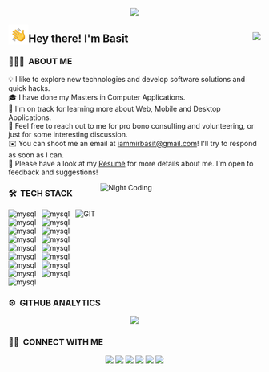 <!--![BASIT MIR](https://raw.githubusercontent.com/AVS1508/AVS1508/master/assets/Aditya%20Vikram%20Singh%20Ban.jpg)-->
<p align="center">
<img src="./self.gif" height='400' />
</p>
<img alt="Night Coding" src="./Hand%20Wave.gif" width='40' align="left"/><h2>Hey there! I'm Basit <img src="https://visitor-badge.glitch.me/badge?page_id=basitmir" align="right"/></h2>


<!-- ## 👋 &nbsp;Hey there! I'm Basit -->

### 👨🏻‍💻 &nbsp;ABOUT ME

💡 I like to explore new technologies and develop software solutions and quick hacks.\
🎓 I have done my Masters in Computer Applications.\
🌱 I'm on track for learning more about Web, Mobile and Desktop Applications.\
💬 Feel free to reach out to me for pro bono consulting and volunteering, or just for some interesting discussion.\
✉️ You can shoot me an email at iammirbasit@gmail.com! I'll try to respond as soon as I can.\
📄 Please have a look at my [Résumé](https://www.basit.com/resume.html) for more details about me. I'm open to feedback and suggestions!
<!--✍️ &nbsp;In my free time, I pursue Graphic Design and Blog Writing as hobbies/side hustles.\ -->

<!--<img alt="Night Coding" src="https://raw.githubusercontent.com/AVS1508/AVS1508/master/assets/Night-Coding.gif" align="right"/>-->

<img alt="Night Coding" src="https://camo.githubusercontent.com/992babdffd8c74a1502de375fbdf7e4d54773242/68747470733a2f2f6d656469612e67697068792e636f6d2f6d656469612f53576f536b4e36447854737a71494b4571762f67697068792e676966" align="right" height="200" width="320"/>

### 🛠 &nbsp;TECH STACK
<p></p>

<p>
       <img src="https://braze-marketing-assets.s3.amazonaws.com/images/partner_logos/react-native.png" alt="mysql"  height="40"/>  &nbsp;
      <img src="https://www.vectorlogo.zone/logos/w3_html5/w3_html5-ar21.svg" alt="mysql"  height="40"/>  &nbsp;
      <img src="https://www.vectorlogo.zone/logos/git-scm/git-scm-ar21.svg" alt="GIT"  height="40"/>  &nbsp;
      <img src="https://www.vectorlogo.zone/logos/mysql/mysql-ar21.svg" alt="mysql"  height="40"/>  &nbsp;
        <img src="https://img.shields.io/badge/-05122A?style=flat-square&logo=C%2B%2B&logoColor=A8B9CC" alt="mysql"  height="30"/>  &nbsp;
      <img src="https://www.vectorlogo.zone/logos/netlifyapp_watercss/netlifyapp_watercss-ar21.svg" alt="mysql" height="40"/>  &nbsp;
       <img src="https://www.vectorlogo.zone/logos/reactjs/reactjs-ar21.svg" alt="mysql"  height="40"/>  &nbsp;
      <img src="https://www.vectorlogo.zone/logos/electronjs/electronjs-ar21.svg" alt="mysql"  height="40"/>  &nbsp;
      <img src="https://www.vectorlogo.zone/logos/javascript/javascript-ar21.svg" alt="mysql" height="40"/>  &nbsp;
      <img src="https://img.shields.io/badge/-05122A?style=flat-square&logo=C&logoColor=A8B9CC" alt="mysql"  height="30"/>  &nbsp;
       <img src="https://www.vectorlogo.zone/logos/nodejs/nodejs-ar21.svg" alt="mysql" height="40"/>  &nbsp;
      <img src="https://www.vectorlogo.zone/logos/getbootstrap/getbootstrap-ar21.svg" alt="mysql"  height="40"/>  &nbsp;
      <img src="https://www.vectorlogo.zone/logos/github/github-ar21.svg" alt="mysql"  height="40"/>  &nbsp;
       <img src="https://www.vectorlogo.zone/logos/jquery/jquery-ar21.svg" alt="mysql"  height="40"/>  &nbsp;
      <img src="https://img.shields.io/badge/-Redux-764ABC?style=flat-square&logo=redux&logoColor=white" alt="mysql"  height="30"/>  &nbsp;
       <img src="https://www.vectorlogo.zone/logos/flutterio/flutterio-ar21.svg" alt="mysql" height="40"/>  &nbsp;
       <img src="https://www.vectorlogo.zone/logos/laravel/laravel-ar21.svg" alt="mysql" height="40"/>  &nbsp;
       <img src="https://www.vectorlogo.zone/logos/php/php-ar21.svg" alt="mysql"  height="40"/>  &nbsp;
      
</p>

### ⚙️ &nbsp;GITHUB ANALYTICS

<p align="center">
  <img height="180em" src="https://github-readme-stats-eight-theta.vercel.app/api?username=basitmir&show_icons=true&theme=dark&include_all_commits=true&count_private=true"/>
</p>

### 🤝🏻 &nbsp;CONNECT WITH ME

<p align="center">
<a href="https://basitmir.github.io/"><img src="https://img.shields.io/badge/-basitmir.github.io-3423A6?style=flat&logo=Google-Chrome&logoColor=white"/></a>
<a href="https://in.linkedin.com/in/basitmir"><img src="https://img.shields.io/badge/-Basit%20Mir-0077B5?style=flat&logo=Linkedin&logoColor=white"/></a>
<a href="mailto:iammirbasit@gmail.com"><img src="https://img.shields.io/badge/-iammirbasit@gmail.com-D14836?style=flat&logo=Gmail&logoColor=white"/></a>
<a href="https://www.instagram.com/basit_mir/"><img src="https://img.shields.io/badge/-@basit_mir-E4405F?style=flat&logo=Instagram&logoColor=white"/></a>
<a href="https://www.facebook.com/basit.mir.9"><img src="https://img.shields.io/badge/-@basit.mir.9-1877F2?style=flat&logo=Facebook&logoColor=white"/></a>
<a href="https://twitter.com/iambasitmir"><img src="https://img.shields.io/badge/-@iambasitmir-1769FF?style=flat&logo=Twitter&logoColor=white"/></a>
</p>
